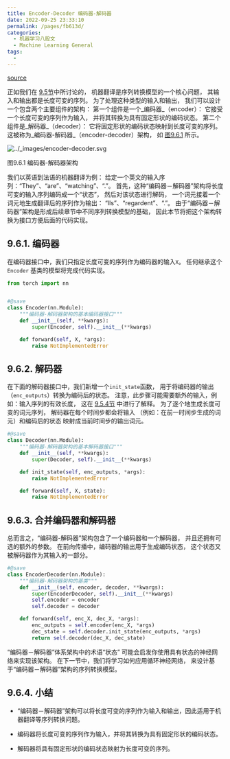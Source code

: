 ```yaml
---
title: Encoder-Decoder 编码器-解码器
date: 2022-09-25 23:33:10
permalink: /pages/fb613d/
categories:
  - 机器学习八股文
  - Machine Learning General
tags:
  - 
---
```

[source](https://zh-v2.d2l.ai/chapter_recurrent-modern/encoder-decoder.html)

正如我们在 [9.5节](https://zh-v2.d2l.ai/chapter_recurrent-modern/machine-translation-and-dataset.html#sec-machine-translation)中所讨论的， 机器翻译是序列转换模型的一个核心问题， 其输入和输出都是长度可变的序列。 为了处理这种类型的输入和输出， 我们可以设计一个包含两个主要组件的架构： 第一个组件是一个_编码器_（encoder）： 它接受一个长度可变的序列作为输入， 并将其转换为具有固定形状的编码状态。 第二个组件是_解码器_（decoder）： 它将固定形状的编码状态映射到长度可变的序列。 这被称为_编码器-解码器_（encoder-decoder）架构， 如 [图9.6.1](https://zh-v2.d2l.ai/chapter_recurrent-modern/encoder-decoder.html#fig-encoder-decoder) 所示。

![../_images/encoder-decoder.svg](https://zh-v2.d2l.ai/_images/encoder-decoder.svg)

图9.6.1 编码器-解码器架构

我们以英语到法语的机器翻译为例： 给定一个英文的输入序列：“They”、“are”、“watching”、“.”。 首先，这种“编码器－解码器”架构将长度可变的输入序列编码成一个“状态”， 然后对该状态进行解码， 一个词元接着一个词元地生成翻译后的序列作为输出： “Ils”、“regardent”、“.”。 由于“编码器－解码器”架构是形成后续章节中不同序列转换模型的基础， 因此本节将把这个架构转换为接口方便后面的代码实现。

## 9.6.1. 编码器

在编码器接口中，我们只指定长度可变的序列作为编码器的输入`X`。 任何继承这个`Encoder` 基类的模型将完成代码实现。

```python
from torch import nn


#@save
class Encoder(nn.Module):
    """编码器-解码器架构的基本编码器接口"""
    def __init__(self, **kwargs):
        super(Encoder, self).__init__(**kwargs)

    def forward(self, X, *args):
        raise NotImplementedError
```


## 9.6.2. 解码器

在下面的解码器接口中，我们新增一个`init_state`函数， 用于将编码器的输出（`enc_outputs`）转换为编码后的状态。 注意，此步骤可能需要额外的输入，例如：输入序列的有效长度， 这在 [9.5.4节](https://zh-v2.d2l.ai/chapter_recurrent-modern/machine-translation-and-dataset.html#subsec-mt-data-loading) 中进行了解释。 为了逐个地生成长度可变的词元序列， 解码器在每个时间步都会将输入 （例如：在前一时间步生成的词元）和编码后的状态 映射成当前时间步的输出词元。

```python
#@save
class Decoder(nn.Module):
    """编码器-解码器架构的基本解码器接口"""
    def __init__(self, **kwargs):
        super(Decoder, self).__init__(**kwargs)

    def init_state(self, enc_outputs, *args):
        raise NotImplementedError

    def forward(self, X, state):
        raise NotImplementedError
```


## 9.6.3. 合并编码器和解码器

总而言之，“编码器-解码器”架构包含了一个编码器和一个解码器， 并且还拥有可选的额外的参数。 在前向传播中，编码器的输出用于生成编码状态， 这个状态又被解码器作为其输入的一部分。

```python
#@save
class EncoderDecoder(nn.Module):
    """编码器-解码器架构的基类"""
    def __init__(self, encoder, decoder, **kwargs):
        super(EncoderDecoder, self).__init__(**kwargs)
        self.encoder = encoder
        self.decoder = decoder

    def forward(self, enc_X, dec_X, *args):
        enc_outputs = self.encoder(enc_X, *args)
        dec_state = self.decoder.init_state(enc_outputs, *args)
        return self.decoder(dec_X, dec_state)
```

“编码器－解码器”体系架构中的术语“状态” 可能会启发你使用具有状态的神经网络来实现该架构。 在下一节中，我们将学习如何应用循环神经网络， 来设计基于“编码器－解码器”架构的序列转换模型。

## 9.6.4. 小结
-   “编码器－解码器”架构可以将长度可变的序列作为输入和输出，因此适用于机器翻译等序列转换问题。
    
-   编码器将长度可变的序列作为输入，并将其转换为具有固定形状的编码状态。
    
-   解码器将具有固定形状的编码状态映射为长度可变的序列。